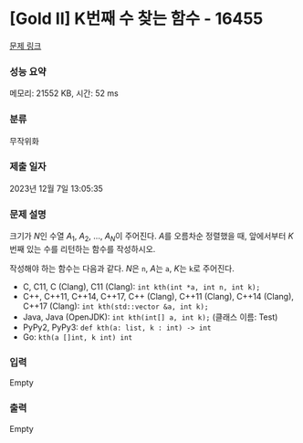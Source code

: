 # [Gold II] K번째 수 찾는 함수 - 16455 

[문제 링크](https://www.acmicpc.net/problem/16455) 

### 성능 요약

메모리: 21552 KB, 시간: 52 ms

### 분류

무작위화

### 제출 일자

2023년 12월 7일 13:05:35

### 문제 설명

<p>크기가 <em>N</em>인 수열 <em>A</em><sub>1</sub>, <em>A</em><sub>2</sub>, ..., <em>A<sub>N</sub></em>이 주어진다. <em>A</em>를 오름차순 정렬했을 때, 앞에서부터 <em>K</em>번째 있는 수를 리턴하는 함수를 작성하시오.</p>

<p>작성해야 하는 함수는 다음과 같다. <em>N</em>은 <code>n</code>, <em>A</em>는 <code>a</code>, <em>K</em>는 <code>k</code>로 주어진다.</p>

<ul>
	<li>C, C11, C (Clang), C11 (Clang): <code>int kth(int *a, int n, int k);</code></li>
	<li>C++, C++11, C++14, C++17, C++ (Clang), C++11 (Clang), C++14 (Clang), C++17 (Clang): <code>int kth(std::vector<int> &a, int k);</code></li>
	<li>Java, Java (OpenJDK): <code>int kth(int[] a, int k);</code> (클래스 이름: Test)</li>
	<li>PyPy2, PyPy3: <code>def kth(a: list, k : int) -> int</code></li>
	<li>Go: <code>kth(a []int, k int) int</code></li>
</ul>

### 입력 

 Empty

### 출력 

 Empty

